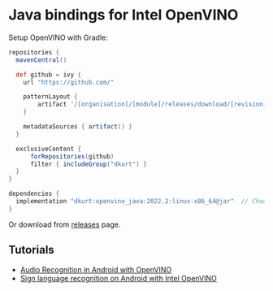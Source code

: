 # Java bindings for Intel OpenVINO

Setup OpenVINO with Gradle:

```gradle
repositories {
  mavenCentral()

  def github = ivy {
    url "https://github.com/"

    patternLayout {
        artifact '/[organisation]/[module]/releases/download/[revision]/openvino-[revision]-[classifier].[ext]'
    }

    metadataSources { artifact() }
  }

  exclusiveContent {
      forRepositories(github)
      filter { includeGroup("dkurt") }
  }
}

dependencies {
  implementation "dkurt:openvino_java:2022.2:linux-x86_64@jar"  // Choose "macosx-x86_64" for Mac or "windows-x86_64" for Windows
}
```


Or download from [releases](https://github.com/dkurt/openvino_java/releases) page.

## Tutorials
* [Audio Recognition in Android with OpenVINO](https://medium.com/@dmitry.kurtaev/audio-recognition-in-android-with-openvino-5d51e71f1426)
* [Sign language recognition on Android with Intel OpenVINO](https://medium.com/@anna.likholat/sign-language-recognition-on-android-with-intel-openvino-1296d76bfa5e)
